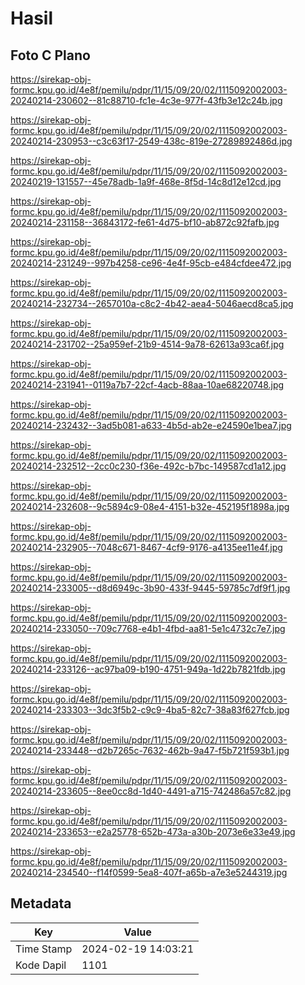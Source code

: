 # Hasil

## Foto C Plano

https://sirekap-obj-formc.kpu.go.id/4e8f/pemilu/pdpr/11/15/09/20/02/1115092002003-20240214-230602--81c88710-fc1e-4c3e-977f-43fb3e12c24b.jpg

https://sirekap-obj-formc.kpu.go.id/4e8f/pemilu/pdpr/11/15/09/20/02/1115092002003-20240214-230953--c3c63f17-2549-438c-819e-27289892486d.jpg

https://sirekap-obj-formc.kpu.go.id/4e8f/pemilu/pdpr/11/15/09/20/02/1115092002003-20240219-131557--45e78adb-1a9f-468e-8f5d-14c8d12e12cd.jpg

https://sirekap-obj-formc.kpu.go.id/4e8f/pemilu/pdpr/11/15/09/20/02/1115092002003-20240214-231158--36843172-fe61-4d75-bf10-ab872c92fafb.jpg

https://sirekap-obj-formc.kpu.go.id/4e8f/pemilu/pdpr/11/15/09/20/02/1115092002003-20240214-231249--997b4258-ce96-4e4f-95cb-e484cfdee472.jpg

https://sirekap-obj-formc.kpu.go.id/4e8f/pemilu/pdpr/11/15/09/20/02/1115092002003-20240214-232734--2657010a-c8c2-4b42-aea4-5046aecd8ca5.jpg

https://sirekap-obj-formc.kpu.go.id/4e8f/pemilu/pdpr/11/15/09/20/02/1115092002003-20240214-231702--25a959ef-21b9-4514-9a78-62613a93ca6f.jpg

https://sirekap-obj-formc.kpu.go.id/4e8f/pemilu/pdpr/11/15/09/20/02/1115092002003-20240214-231941--0119a7b7-22cf-4acb-88aa-10ae68220748.jpg

https://sirekap-obj-formc.kpu.go.id/4e8f/pemilu/pdpr/11/15/09/20/02/1115092002003-20240214-232432--3ad5b081-a633-4b5d-ab2e-e24590e1bea7.jpg

https://sirekap-obj-formc.kpu.go.id/4e8f/pemilu/pdpr/11/15/09/20/02/1115092002003-20240214-232512--2cc0c230-f36e-492c-b7bc-149587cd1a12.jpg

https://sirekap-obj-formc.kpu.go.id/4e8f/pemilu/pdpr/11/15/09/20/02/1115092002003-20240214-232608--9c5894c9-08e4-4151-b32e-452195f1898a.jpg

https://sirekap-obj-formc.kpu.go.id/4e8f/pemilu/pdpr/11/15/09/20/02/1115092002003-20240214-232905--7048c671-8467-4cf9-9176-a4135ee11e4f.jpg

https://sirekap-obj-formc.kpu.go.id/4e8f/pemilu/pdpr/11/15/09/20/02/1115092002003-20240214-233005--d8d6949c-3b90-433f-9445-59785c7df9f1.jpg

https://sirekap-obj-formc.kpu.go.id/4e8f/pemilu/pdpr/11/15/09/20/02/1115092002003-20240214-233050--709c7768-e4b1-4fbd-aa81-5e1c4732c7e7.jpg

https://sirekap-obj-formc.kpu.go.id/4e8f/pemilu/pdpr/11/15/09/20/02/1115092002003-20240214-233126--ac97ba09-b190-4751-949a-1d22b7821fdb.jpg

https://sirekap-obj-formc.kpu.go.id/4e8f/pemilu/pdpr/11/15/09/20/02/1115092002003-20240214-233303--3dc3f5b2-c9c9-4ba5-82c7-38a83f627fcb.jpg

https://sirekap-obj-formc.kpu.go.id/4e8f/pemilu/pdpr/11/15/09/20/02/1115092002003-20240214-233448--d2b7265c-7632-462b-9a47-f5b721f593b1.jpg

https://sirekap-obj-formc.kpu.go.id/4e8f/pemilu/pdpr/11/15/09/20/02/1115092002003-20240214-233605--8ee0cc8d-1d40-4491-a715-742486a57c82.jpg

https://sirekap-obj-formc.kpu.go.id/4e8f/pemilu/pdpr/11/15/09/20/02/1115092002003-20240214-233653--e2a25778-652b-473a-a30b-2073e6e33e49.jpg

https://sirekap-obj-formc.kpu.go.id/4e8f/pemilu/pdpr/11/15/09/20/02/1115092002003-20240214-234540--f14f0599-5ea8-407f-a65b-a7e3e5244319.jpg


## Metadata

| Key        | Value               |
| ---------- | ------------------- |
| Time Stamp | 2024-02-19 14:03:21 |
| Kode Dapil | 1101                |



